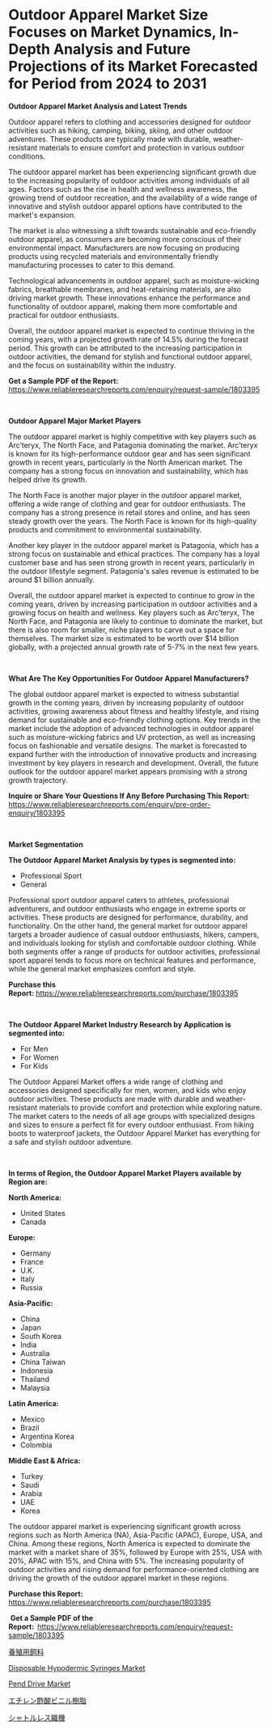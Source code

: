 <p><h1>Outdoor Apparel Market Size Focuses on Market Dynamics, In-Depth Analysis and Future Projections of its Market Forecasted for Period from 2024 to 2031</h1></p><p><strong>Outdoor Apparel Market Analysis and Latest Trends</strong></p>
<p><p>Outdoor apparel refers to clothing and accessories designed for outdoor activities such as hiking, camping, biking, skiing, and other outdoor adventures. These products are typically made with durable, weather-resistant materials to ensure comfort and protection in various outdoor conditions.</p><p>The outdoor apparel market has been experiencing significant growth due to the increasing popularity of outdoor activities among individuals of all ages. Factors such as the rise in health and wellness awareness, the growing trend of outdoor recreation, and the availability of a wide range of innovative and stylish outdoor apparel options have contributed to the market's expansion.</p><p>The market is also witnessing a shift towards sustainable and eco-friendly outdoor apparel, as consumers are becoming more conscious of their environmental impact. Manufacturers are now focusing on producing products using recycled materials and environmentally friendly manufacturing processes to cater to this demand.</p><p>Technological advancements in outdoor apparel, such as moisture-wicking fabrics, breathable membranes, and heat-retaining materials, are also driving market growth. These innovations enhance the performance and functionality of outdoor apparel, making them more comfortable and practical for outdoor enthusiasts.</p><p>Overall, the outdoor apparel market is expected to continue thriving in the coming years, with a projected growth rate of 14.5% during the forecast period. This growth can be attributed to the increasing participation in outdoor activities, the demand for stylish and functional outdoor apparel, and the focus on sustainability within the industry.</p></p>
<p><strong>Get a Sample PDF of the Report:&nbsp;</strong> <a href="https://www.reliableresearchreports.com/enquiry/request-sample/1803395">https://www.reliableresearchreports.com/enquiry/request-sample/1803395</a></p>
<p>&nbsp;</p>
<p><strong>Outdoor Apparel Major Market Players</strong></p>
<p><p>The outdoor apparel market is highly competitive with key players such as Arc’teryx, The North Face, and Patagonia dominating the market. Arc’teryx is known for its high-performance outdoor gear and has seen significant growth in recent years, particularly in the North American market. The company has a strong focus on innovation and sustainability, which has helped drive its growth.</p><p>The North Face is another major player in the outdoor apparel market, offering a wide range of clothing and gear for outdoor enthusiasts. The company has a strong presence in retail stores and online, and has seen steady growth over the years. The North Face is known for its high-quality products and commitment to environmental sustainability.</p><p>Another key player in the outdoor apparel market is Patagonia, which has a strong focus on sustainable and ethical practices. The company has a loyal customer base and has seen strong growth in recent years, particularly in the outdoor lifestyle segment. Patagonia's sales revenue is estimated to be around $1 billion annually.</p><p>Overall, the outdoor apparel market is expected to continue to grow in the coming years, driven by increasing participation in outdoor activities and a growing focus on health and wellness. Key players such as Arc’teryx, The North Face, and Patagonia are likely to continue to dominate the market, but there is also room for smaller, niche players to carve out a space for themselves. The market size is estimated to be worth over $14 billion globally, with a projected annual growth rate of 5-7% in the next few years.</p></p>
<p>&nbsp;</p>
<p><strong>What Are The Key Opportunities For Outdoor Apparel Manufacturers?</strong></p>
<p><p>The global outdoor apparel market is expected to witness substantial growth in the coming years, driven by increasing popularity of outdoor activities, growing awareness about fitness and healthy lifestyle, and rising demand for sustainable and eco-friendly clothing options. Key trends in the market include the adoption of advanced technologies in outdoor apparel such as moisture-wicking fabrics and UV protection, as well as increasing focus on fashionable and versatile designs. The market is forecasted to expand further with the introduction of innovative products and increasing investment by key players in research and development. Overall, the future outlook for the outdoor apparel market appears promising with a strong growth trajectory.</p></p>
<p><strong>Inquire or Share Your Questions If Any Before Purchasing This Report:</strong> <a href="https://www.reliableresearchreports.com/enquiry/pre-order-enquiry/1803395">https://www.reliableresearchreports.com/enquiry/pre-order-enquiry/1803395</a></p>
<p>&nbsp;</p>
<p><strong>Market Segmentation</strong></p>
<p><strong>The Outdoor Apparel Market Analysis by types is segmented into:</strong></p>
<p><ul><li>Professional Sport</li><li>General</li></ul></p>
<p><p>Professional sport outdoor apparel caters to athletes, professional adventurers, and outdoor enthusiasts who engage in extreme sports or activities. These products are designed for performance, durability, and functionality. On the other hand, the general market for outdoor apparel targets a broader audience of casual outdoor enthusiasts, hikers, campers, and individuals looking for stylish and comfortable outdoor clothing. While both segments offer a range of products for outdoor activities, professional sport apparel tends to focus more on technical features and performance, while the general market emphasizes comfort and style.</p></p>
<p><strong>Purchase this Report:&nbsp;</strong><a href="https://www.reliableresearchreports.com/purchase/1803395">https://www.reliableresearchreports.com/purchase/1803395</a></p>
<p>&nbsp;</p>
<p><strong>The Outdoor Apparel Market Industry Research by Application is segmented into:</strong></p>
<p><ul><li>For Men</li><li>For Women</li><li>For Kids</li></ul></p>
<p><p>The Outdoor Apparel Market offers a wide range of clothing and accessories designed specifically for men, women, and kids who enjoy outdoor activities. These products are made with durable and weather-resistant materials to provide comfort and protection while exploring nature. The market caters to the needs of all age groups with specialized designs and sizes to ensure a perfect fit for every outdoor enthusiast. From hiking boots to waterproof jackets, the Outdoor Apparel Market has everything for a safe and stylish outdoor adventure.</p></p>
<p>&nbsp;</p>
<p><strong>In terms of Region, the Outdoor Apparel Market Players available by Region are:</strong></p>
<p>
    <p> <strong> North America: </strong>
        <ul>
            <li>United States</li>
            <li>Canada</li>
        </ul>
        </p> 
    <p> <strong> Europe: </strong>
        <ul>
            <li>Germany</li>
            <li>France</li>
            <li>U.K.</li>
            <li>Italy</li>
            <li>Russia</li>
        </ul>
        </p> 
    <p> <strong> Asia-Pacific: </strong>
        <ul>
            <li>China</li>
            <li>Japan</li>
            <li>South Korea</li>
            <li>India</li>
            <li>Australia</li>
            <li>China Taiwan</li>
            <li>Indonesia</li>
            <li>Thailand</li>
            <li>Malaysia</li>
        </ul>
        </p> 
    <p> <strong> Latin America: </strong>
        <ul>
            <li>Mexico</li>
            <li>Brazil</li>
            <li>Argentina Korea</li>
            <li>Colombia</li>
        </ul>
        </p> 
    <p> <strong> Middle East & Africa: </strong>
        <ul>
            <li>Turkey</li>
            <li>Saudi</li>
            <li>Arabia</li>
            <li>UAE</li>
            <li>Korea</li>
        </ul>
    </p>
    </p>
<p><p>The outdoor apparel market is experiencing significant growth across regions such as North America (NA), Asia-Pacific (APAC), Europe, USA, and China. Among these regions, North America is expected to dominate the market with a market share of 35%, followed by Europe with 25%, USA with 20%, APAC with 15%, and China with 5%. The increasing popularity of outdoor activities and rising demand for performance-oriented clothing are driving the growth of the outdoor apparel market in these regions.</p></p>
<p><strong>Purchase this Report: </strong><a href="https://www.reliableresearchreports.com/purchase/1803395">https://www.reliableresearchreports.com/purchase/1803395</a></p>
<p>&nbsp;<strong>Get a Sample PDF of the Report:&nbsp;&nbsp;</strong><a href="https://www.reliableresearchreports.com/enquiry/request-sample/1803395">https://www.reliableresearchreports.com/enquiry/request-sample/1803395</a></p>
<p><strong></strong></p>
<p><p><a href="https://github.com/xemfu2379520/Market-Research-Report-List-1/blob/main/21821274334.md">養殖用飼料</a></p><p><a href="https://issuu.com/reportprime-2/docs/disposable-hypodermic-syringes-market-size-2030.pp">Disposable Hypodermic Syringes Market</a></p><p><a href="https://github.com/Airanohannonzb68e5pb53oc1/Market-Research-Report-List-1/blob/main/pend-drive-market.md">Pend Drive Market</a></p><p><a href="https://github.com/bucuel854722/Market-Research-Report-List-1/blob/main/85125484335.md">エチレン酢酸ビニル樹脂</a></p><p><a href="https://medium.com/@ryleebauch2023/%E3%82%B7%E3%83%A3%E3%83%88%E3%83%AB%E3%83%AC%E3%82%B9%E7%B9%94%E6%A9%9F%E5%B8%82%E5%A0%B4%E3%81%AE%E3%83%88%E3%83%AC%E3%83%B3%E3%83%89%E3%81%A8%E5%B8%82%E5%A0%B4%E5%88%86%E6%9E%90%E3%81%AF-2024%E5%B9%B4%E3%81%8B%E3%82%892031%E5%B9%B4%E3%81%BE%E3%81%A7%E3%81%AE%E6%9C%9F%E9%96%93%E3%81%AB%E4%BA%88%E6%B8%AC%E3%81%95%E3%82%8C%E3%81%A6%E3%81%84%E3%81%BE%E3%81%99-e35a5db2d92d">シャトルレス織機</a></p></p>
